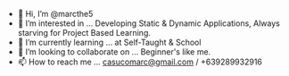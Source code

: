 - 👋 Hi, I’m @marcthe5
- 👀 I’m interested in ... Developing Static & Dynamic Applications, Always starving for Project Based Learning.
- 🌱 I’m currently learning ... at Self-Taught & School
- 💞️ I’m looking to collaborate on ... Beginner's like me. 
- 📫 How to reach me ... casucomarc@gmail.com / +639289932916

<!---
marcthe5/marcthe5 is a ✨ special ✨ repository because its `README.md` (this file) appears on your GitHub profile.
You can click the Preview link to take a look at your changes.
--->
